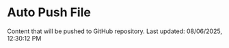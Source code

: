 # Auto Push File

Content that will be pushed to GitHub repository.
Last updated: 08/06/2025, 12:30:12 PM